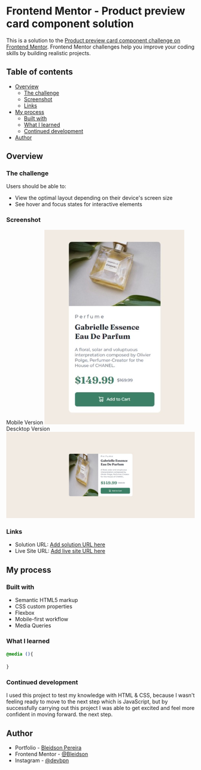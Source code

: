 # Frontend Mentor - Product preview card component solution

This is a solution to the [Product preview card component challenge on Frontend Mentor](https://www.frontendmentor.io/challenges/product-preview-card-component-GO7UmttRfa). Frontend Mentor challenges help you improve your coding skills by building realistic projects. 

## Table of contents

- [Overview](#overview)
  - [The challenge](#the-challenge)
  - [Screenshot](#screenshot)
  - [Links](#links)
- [My process](#my-process)
  - [Built with](#built-with)
  - [What I learned](#what-i-learned)
  - [Continued development](#continued-development)
- [Author](#author)



## Overview

### The challenge

Users should be able to:

- View the optimal layout depending on their device's screen size
- See hover and focus states for interactive elements

### Screenshot

Mobile Version
![](images\product-preview-card(mobile).jpeg)
Descktop Version
![](images\product-preview-card(descktop).jpeg)


### Links

- Solution URL: [Add solution URL here](https://www.frontendmentor.io/solutions/responsive-page-using-media-queries-and-flexbox-css-AccRUKu3eG)
- Live Site URL: [Add live site URL here](https://bleidson.github.io/product-preview-card)

## My process

### Built with

- Semantic HTML5 markup
- CSS custom properties
- Flexbox
- Mobile-first workflow
- Media Queries



### What I learned




```css
@media (){
    
}
```




### Continued development

I used this project to test my knowledge with HTML & CSS, because I wasn't feeling ready to move to the next step which is JavaScript, but by successfully carrying out this project I was able to get excited and feel more confident in moving forward. the next step.



## Author

- Portfolio - [Bleidson Pereira](https://bleidson.github.io)
- Frontend Mentor - [@Bleidson](https://www.frontendmentor.io/profile/Bleidson)
- Instagram - [@devbpn](https://www.instagram.com/devbpn)
